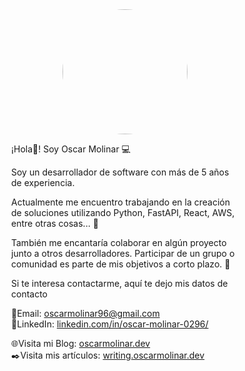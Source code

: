 <img src="https://www.oscarmolinar.dev/static/square-om.webp" width="200" style="margin: 0 auto; display: block; border-radius: 50%">

<div style=" margin-top: 1em; padding: 0 5em;">
<p>¡Hola👋! Soy Oscar Molinar 💻</p>

<p>Soy un desarrollador de software con más de 5 años de experiencia.</p>

<p> Actualmente me encuentro trabajando en la creación de soluciones utilizando Python, FastAPI, React, AWS, entre otras cosas... 🚀 </p>

<p> También me encantaría colaborar en algún proyecto junto a otros desarrolladores. Participar de un grupo o comunidad es parte de mis objetivos a corto plazo. 👥 </p>

<p> Si te interesa contactarme, aquí te dejo mis datos de contacto </p>
<ul style="padding: 0; list-style: none;">    
    <li>
        📧Email: <a href="mailto:oscarmolinar96@gmail.com">oscarmolinar96@gmail.com</a>
    </li>
    <li>
        💼LinkedIn: <a href="https://www.linkedin.com/in/oscar-molinar-0296/">linkedin.com/in/oscar-molinar-0296/</a>
    </li>
</ul>

<ul style="padding: 0; list-style: none;">    
    <li>
        🌐Visita mi Blog: <a href="https://www.oscarmolinar.dev">oscarmolinar.dev</a>
    </li>
    <li>
        ✒️Visita mis artículos: <a href="https://writing.oscarmolinar.dev">writing.oscarmolinar.dev</a>
    </li>
</ul>

</div>
